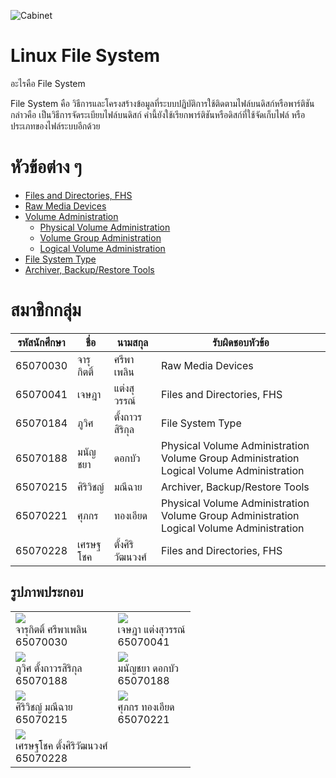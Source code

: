 ![Cabinet](/Assets/FileSystemBanner.jpg)

# Linux File System

อะไรคือ File System

File System คือ วิธีการและโครงสร้างข้อมูลที่ระบบปฏิบัติการใช้ติดตามไฟล์บนดิสก์หรือพาร์ติชัน กล่าวคือ เป็นวิธีการจัดระเบียบไฟล์บนดิสก์ คำนี้ยังใช้เรียกพาร์ติชันหรือดิสก์ที่ใช้จัดเก็บไฟล์ หรือประเภทของไฟล์ระบบอีกด้วย

# หัวข้อต่าง ๆ

- [Files and Directories, FHS](/Files%20and%20Directories,%20FHS/)
- [Raw Media Devices](/Raw%20Media%20Devices/)
- [Volume Administration](/Volume%20Administration/)
  - [Physical Volume Administration](/Volume%20Administration/Physical/)
  - [Volume Group Administration](/Volume%20Administration/Group/)
  - [Logical Volume Administration](/Volume%20Administration/Group/)
- [File System Type](/File%20System%20Type/)
- [Archiver, Backup/Restore Tools](/Archiver,%20Backup-Restore%20Tools/)

# สมาชิกกลุ่ม

| รหัสนักศึกษา | ชื่อ       | นามสกุล          | รับผิดชอบหัวข้อ                                                                          |
| ------------ | ---------- | ---------------- | ---------------------------------------------------------------------------------------- |
| 65070030     | จารุกิตติ์ | ศรีพาเพลิน       | Raw Media Devices                                                                        |
| 65070041     | เจษฎา      | แต่งสุวรรณ์      | Files and Directories, FHS                                                               |
| 65070184     | ภูวิศ      | ตั้งถาวรสิริกุล  | File System Type                                                                         |
| 65070188     | มนัญชยา    | ดอกบัว           | Physical Volume Administration Volume Group Administration Logical Volume Administration |
| 65070215     | ศิริวิชญ์  | มณีฉาย           | Archiver, Backup/Restore Tools                                                           |
| 65070221     | ศุภกร      | ทองเอียด         | Physical Volume Administration Volume Group Administration Logical Volume Administration |
| 65070228     | เศรษฐโชค   | ตั้งศิริวัฒนวงศ์ | Files and Directories, FHS                                                               |

## รูปภาพประกอบ
|                                                                   |                                                                |
| ----------------------------------------------------------------- | -------------------------------------------------------------- |
|![](/Assets/profile/30.jpg)<br>จารุกิตติ์ ศรีพาเพลิน<br> 65070030 | ![](/Assets/profile/41.jfif)<br> เจษฎา แต่งสุวรรณ์<br> 65070041 |
|![](/Assets/profile/184.jpg)<br>ภูวิศ ตั้งถาวรสิริกุล<br>65070188|  ![](/Assets/profile/188.jpg)<br>มนัญชยา ดอกบัว<br>65070188|                                                                     |                                                            |
|![](/Assets/profile/215.png)<br>ศิริวิชญ์ มณีฉาย<br>65070215|  ![](/Assets/profile/221.jpg)<br>ศุภกร ทองเอียด<br>65070221|                                                                     |                                                            |
|                       ![](/Assets/profile/228.jpg)<br>เศรษฐโชค ตั้งศิริวัฒนวงศ์<br>65070228                                            |
